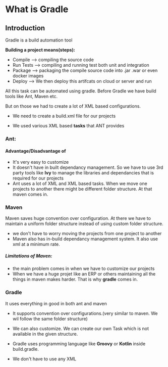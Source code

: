 # What is Gradle

## Introduction
Gradle is a build automation tool

**Building a project means(steps):**

* Compile --> compiling the source code
* Run Tests --> compiling and running test both unit and integration
* Package --> packaging the compile source code into .jar .war or even docker images
* Deploy --> We then deploy this artifcats on cloud or server and run

All this task can be automated using gradle. Before Gradle we have build tools like Ant, Maven etc.

But on those we had to create a lot of XML based configurations.
* We need to create a build.xml file for our projects

* We used various XML based **tasks** that ANT provides

### Ant:
#### Advantage/Disadvantage of 
* It's very easy to customize
* It doesn't have in built dependancy management. So we have to use 3rd party tools like **Ivy** to manage the libraries and dependancies that is required for our projects
* Ant uses a lot of XML and XML based tasks. When we move one projects to another there might be different folder structure. At that maven comes in.

### Maven
Maven saves huge convention over configuration. At there we have to maintain a uniform folder structure instead of using custom folder structure.

* we don't have to worry moving the projects from one project to another
* Maven also has in-build dependancy management system. It also use xml at a minimum rate.

##### Limitations of Maven:
* the main problem comes in when we have to customize our projects
* When we have a huge projet like an ERP or others maintaining all the things in maven makes harder. That is why **gradle** comes in.

### Gradle
It uses everything in good in both ant and maven
* It supports convention over configurations.(very similar to maven. We wil follow the same folder structure)

* We can also customize. We can create our own Task which is not available in the given structure.
* Gradle uses programming language like **Groovy** or **Kotlin** inside build.gradle.
* We don't have to use any XML
